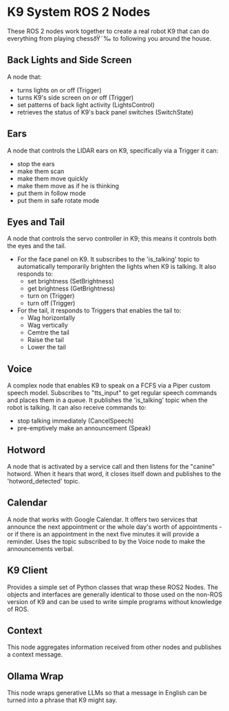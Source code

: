 # K9 System ROS 2 Nodes
These ROS 2 nodes work together to create a real robot K9 that can do everything from playing chessðŸ˜‰ to following you around the house.

## Back Lights and Side Screen
A node that:
* turns lights on or off (Trigger)
* turns K9's side screen on or off (Trigger)
* set patterns of back light activity (LightsControl)
* retrieves the status of K9's back panel switches (SwitchState)

## Ears
A node that controls the LIDAR ears on K9, specifically via a Trigger it can:
* stop the ears
* make them scan
* make them move quickly
* make them move as if he is thinking
* put them in follow mode
* put them in safe rotate mode

## Eyes and Tail
A node that controls the servo controller in K9; this means it controls both the eyes and the tail.
* For the face panel on K9. It subscribes to the 'is_talking' topic to automatically temporarily brighten the lights when K9 is talking. It also responds to:
    * set brightness (SetBrightness)
    * get brightness (GetBrightness)
    * turn on (Trigger)
    * turn off (Trigger)
* For the tail, it responds to Triggers that enables the tail to:
    * Wag horizontally
    * Wag vertically
    * Cemtre the tail
    * Raise the tail
    * Lower the tail

## Voice
A complex node that enables K9 to speak on a FCFS via a Piper custom speech model. Subscribes to "tts_input" to get regular speech commands and places them in a queue. It publishes the 'is_talking' topic when the robot is talking.
It can also receive commands to:
* stop talking immediately (CancelSpeech)
* pre-emptively make an announcement (Speak)

## Hotword
A node that is activated by a service call and then listens for the "canine" hotword. When it hears that word, it closes itself down and publishes to the 'hotword_detected' topic.

## Calendar
A node that works with Google Calendar. It offers two services that announce the next appointment or the whole day's worth of appointments - or if there is an appointment in the next five minutes it will provide a reminder. Uses the topic subscribed to by the Voice node to make the announcements verbal.

## K9 Client
Provides a simple set of Python classes that wrap these ROS2 Nodes. The objects and interfaces are generally identical to
those used on the non-ROS version of K9 and can be used to write simple programs without knowledge of ROS.

## Context
This node aggregates information received from other nodes and publishes a context message.

## Ollama Wrap
This node wraps generative LLMs so that a message in English can be turned into a phrase that K9 might say.


